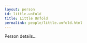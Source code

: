 ```yaml
---
layout: person
id: little.unfold
title: Little Unfold
permalink: people/little.unfold.html
---
```


Person details...